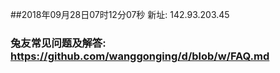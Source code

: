 ##2018年09月28日07时12分07秒 新址: 142.93.203.45
### 兔友常见问题及解答: https://github.com/wanggonging/d/blob/w/FAQ.md
